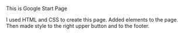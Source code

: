This is Google Start Page

I used HTML and CSS to create this page.
Added elements to the page.
Then made style to the right upper button 
and to the footer.